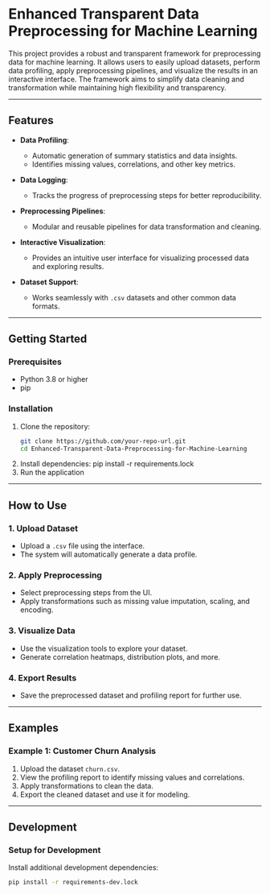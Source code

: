 # **Enhanced Transparent Data Preprocessing for Machine Learning**

This project provides a robust and transparent framework for preprocessing data for machine learning. It allows users to easily upload datasets, perform data profiling, apply preprocessing pipelines, and visualize the results in an interactive interface. The framework aims to simplify data cleaning and transformation while maintaining high flexibility and transparency.

---

## **Features**
- **Data Profiling**:
  - Automatic generation of summary statistics and data insights.
  - Identifies missing values, correlations, and other key metrics.

- **Data Logging**:
  - Tracks the progress of preprocessing steps for better reproducibility.

- **Preprocessing Pipelines**:
  - Modular and reusable pipelines for data transformation and cleaning.

- **Interactive Visualization**:
  - Provides an intuitive user interface for visualizing processed data and exploring results.

- **Dataset Support**:
  - Works seamlessly with `.csv` datasets and other common data formats.


---

## **Getting Started**

### Prerequisites
- Python 3.8 or higher
- pip

### Installation

1. Clone the repository:
   ```bash
   git clone https://github.com/your-repo-url.git
   cd Enhanced-Transparent-Data-Preprocessing-for-Machine-Learning
2. Install dependencies:
   pip install -r requirements.lock
3. Run the application
---

## **How to Use**

### 1. Upload Dataset
- Upload a `.csv` file using the interface.
- The system will automatically generate a data profile.

### 2. Apply Preprocessing
- Select preprocessing steps from the UI.
- Apply transformations such as missing value imputation, scaling, and encoding.

### 3. Visualize Data
- Use the visualization tools to explore your dataset.
- Generate correlation heatmaps, distribution plots, and more.

### 4. Export Results
- Save the preprocessed dataset and profiling report for further use.

---

## **Examples**

### Example 1: Customer Churn Analysis
1. Upload the dataset `churn.csv`.
2. View the profiling report to identify missing values and correlations.
3. Apply transformations to clean the data.
4. Export the cleaned dataset and use it for modeling.

---

## **Development**

### Setup for Development
Install additional development dependencies:
```bash
pip install -r requirements-dev.lock

